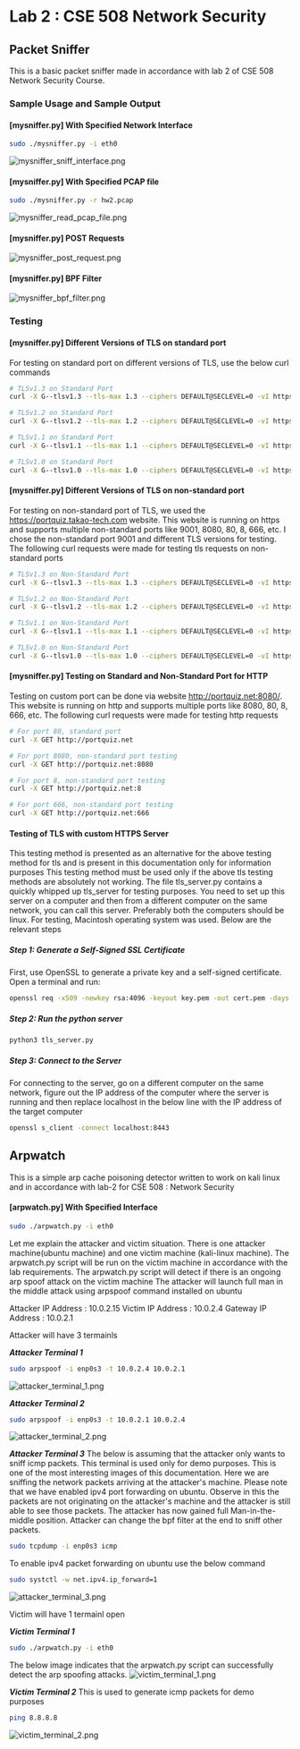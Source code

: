 # Lab 2 : CSE 508 Network Security


## Packet Sniffer
This is a basic packet sniffer made in accordance with lab 2 of CSE 508 Network Security Course. 

### Sample Usage and Sample Output
#### [mysniffer.py] With Specified Network Interface

```bash
sudo ./mysniffer.py -i eth0
```

<img src="./mysniffer_sniff_interface.png" alt="mysniffer_sniff_interface.png">


#### [mysniffer.py] With Specified PCAP file

```bash
sudo ./mysniffer.py -r hw2.pcap
```
<img src="./mysniffer_read_pcap_file.png" alt="mysniffer_read_pcap_file.png">


#### [mysniffer.py] POST Requests

<img src="./mysniffer_post_request.png" alt="mysniffer_post_request.png">

#### [mysniffer.py] BPF Filter
<img src="./mysniffer_bpf_filter.png" alt="mysniffer_bpf_filter.png">



### Testing
#### [mysniffer.py] Different Versions of TLS on standard port
For testing on standard port on different versions of TLS, use the below curl commands

```bash
# TLSv1.3 on Standard Port
curl -X G--tlsv1.3 --tls-max 1.3 --ciphers DEFAULT@SECLEVEL=0 -vI https://www.google.com

# TLSv1.2 on Standard Port
curl -X G--tlsv1.2 --tls-max 1.2 --ciphers DEFAULT@SECLEVEL=0 -vI https://www.google.com    

# TLSv1.1 on Standard Port
curl -X G--tlsv1.1 --tls-max 1.1 --ciphers DEFAULT@SECLEVEL=0 -vI https://www.google.com 

# TLSv1.0 on Standard Port
curl -X G--tlsv1.0 --tls-max 1.0 --ciphers DEFAULT@SECLEVEL=0 -vI https://www.google.com  

```

#### [mysniffer.py] Different Versions of TLS on non-standard port
For testing on non-standard port of TLS, we used the https://portquiz.takao-tech.com website. 
This website is running on https and supports multiple non-standard ports like 9001, 8080, 80, 8, 666, etc.
I chose the non-standard port 9001 and different TLS versions for testing.
The following curl requests were made for testing tls requests on non-standard ports

```bash
# TLSv1.3 on Non-Standard Port
curl -X G--tlsv1.3 --tls-max 1.3 --ciphers DEFAULT@SECLEVEL=0 -vI https://portquiz.takao-tech.com:9001

# TLSv1.2 on Non-Standard Port
curl -X G--tlsv1.2 --tls-max 1.2 --ciphers DEFAULT@SECLEVEL=0 -vI https://portquiz.takao-tech.com:9001    

# TLSv1.1 on Non-Standard Port
curl -X G--tlsv1.1 --tls-max 1.1 --ciphers DEFAULT@SECLEVEL=0 -vI https://portquiz.takao-tech.com:9001  

# TLSv1.0 on Non-Standard Port
curl -X G--tlsv1.0 --tls-max 1.0 --ciphers DEFAULT@SECLEVEL=0 -vI https://portquiz.takao-tech.com:9001  

```

#### [mysniffer.py] Testing on Standard and Non-Standard Port for HTTP
Testing on custom port can be done via website http://portquiz.net:8080/. 
This website is running on http and supports multiple ports like 8080, 80, 8, 666, etc. 
The following curl requests were made for testing http requests
```bash
# For port 80, standard port 
curl -X GET http://portquiz.net

# For port 8080, non-standard port testing
curl -X GET http://portquiz.net:8080

# For port 8, non-standard port testing
curl -X GET http://portquiz.net:8

# For port 666, non-standard port testing
curl -X GET http://portquiz.net:666
```

#### Testing of TLS with custom HTTPS Server
This testing method is presented as an alternative for the above testing method for tls and is present in this documentation only for information purposes
This testing method must be used only if the above tls testing methods are absolutely not working. 
The file tls_server.py contains a quickly whipped up tls_server for testing purposes. 
You need to set up this server on a computer and then from a different computer on the same network,
you can call this server. Preferably both the computers should be linux. For testing, Macintosh operating
system was used. Below are the relevant steps

##### Step 1: Generate a Self-Signed SSL Certificate
First, use OpenSSL to generate a private key and a self-signed certificate. Open a terminal and run:
```bash
openssl req -x509 -newkey rsa:4096 -keyout key.pem -out cert.pem -days 365 -nodes
```

##### Step 2: Run the python server
```bash
python3 tls_server.py
```

##### Step 3: Connect to the Server
For connecting to the server, go on a different computer on the same network, figure out the IP address
of the computer where the server is running and then replace localhost in the below line with the 
IP address of the target computer
```bash
openssl s_client -connect localhost:8443
```

## Arpwatch 
This is a simple arp cache poisoning detector written to work on kali linux and in accordance with lab-2
for CSE 508 : Network Security

#### [arpwatch.py] With Specified Interface
```bash
sudo ./arpwatch.py -i eth0 
```

Let me explain the attacker and victim situation. 
There is one attacker machine(ubuntu machine) and one victim machine (kali-linux machine). 
The arpwatch.py script will be run on the victim machine in accordance with the lab requirements.
The arpwatch.py script will detect if there is an ongoing arp spoof attack on the victim machine
The attacker will launch full man in the middle attack using arpspoof command installed on ubuntu

Attacker IP Address : 10.0.2.15
Victim IP Address : 10.0.2.4
Gateway IP Address : 10.0.2.1

Attacker will have 3 termainls

***Attacker Terminal 1***
```bash
sudo arpspoof -i enp0s3 -t 10.0.2.4 10.0.2.1
```

<img src="./attacker_terminal_1.png" alt="attacker_terminal_1.png">

***Attacker Terminal 2***
```bash
sudo arpspoof -i enp0s3 -t 10.0.2.1 10.0.2.4
```

<img src="./attacker_terminal_2.png" alt="attacker_terminal_2.png">


***Attacker Terminal 3***
The below is assuming that the attacker only wants to sniff icmp packets. 
This terminal is used only for demo purposes. This is one of the most interesting images of this 
documentation. Here we are sniffing the network packets arriving at the attacker's machine. 
Please note that we have enabled ipv4 port forwarding on ubuntu. Observe in this the packets
are not originating on the attacker's machine and the attacker is still able to see those packets. 
The attacker has now gained full Man-in-the-middle position.
Attacker can change the bpf filter at the end to sniff other packets. 
```bash
sudo tcpdump -i enp0s3 icmp
```

To enable ipv4 packet forwarding on ubuntu use the below command
```bash
sudo systctl -w net.ipv4.ip_forward=1
```

<img src="./attacker_terminal_3.png" alt="attacker_terminal_3.png">


Victim will have 1 termainl open

***Victim Terminal 1***
```bash
sudo ./arpwatch.py -i eth0
```
The below image indicates that the arpwatch.py script can successfully detect the 
arp spoofing attacks. 
<img src="./victim_terminal_1.png" alt="victim_terminal_1.png">


***Victim Terminal 2***
This is used to generate icmp packets for demo purposes
```bash
ping 8.8.8.8
```
<img src="./victim_terminal_2.png" alt="victim_terminal_2.png">

